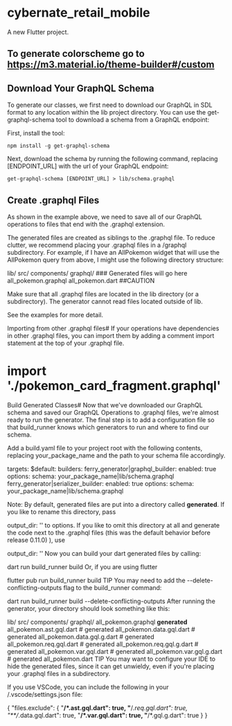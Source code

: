 # cybernate_retail_mobile

A new Flutter project.


## To generate colorscheme go to https://m3.material.io/theme-builder#/custom

## Download Your GraphQL Schema

To generate our classes, we first need to download our GraphQL in SDL format to any location within the lib project directory. You can use the get-graphql-schema tool to download a schema from a GraphQL endpoint:

First, install the tool:

``` node
npm install -g get-graphql-schema
```

Next, download the schema by running the following command, replacing [ENDPOINT_URL] with the url of your GraphQL endpoint:

``` node
get-graphql-schema [ENDPOINT_URL] > lib/schema.graphql
```

## Create .graphql Files 

As shown in the example above, we need to save all of our GraphQL operations to files that end with the .graphql extension.

The generated files are created as siblings to the .graphql file. To reduce clutter, we recommend placing your .graphql files in a /graphql subdirectory. For example, if I have an AllPokemon widget that will use the AllPokemon query from above, I might use the following directory structure:

lib/
  src/
    components/
      graphql/
        ### Generated files will go here
        all_pokemon.graphql
      all_pokemon.dart
##CAUTION

Make sure that all .graphql files are located in the lib directory (or a subdirectory). The generator cannot read files located outside of lib.

See the examples for more detail.

Importing from other .graphql files#
If your operations have dependencies in other .graphql files, you can import them by adding a comment import statement at the top of your .graphql file.

# import './pokemon_card_fragment.graphql'
Build Generated Classes#
Now that we've downloaded our GraphQL schema and saved our GraphQL Operations to .graphql files, we're almost ready to run the generator. The final step is to add a configuration file so that build_runner knows which generators to run and where to find our schema.

Add a build.yaml file to your project root with the following contents, replacing your_package_name and the path to your schema file accordingly.

targets:
  $default:
    builders:
      ferry_generator|graphql_builder:
        enabled: true
        options:
          schema: your_package_name|lib/schema.graphql
      ferry_generator|serializer_builder:
        enabled: true
        options:
          schema: your_package_name|lib/schema.graphql

Note: By default, generated files are put into a directory called __generated__. If you like to rename this directory, pass

output_dir: '<your desired name>'
to options. If you like to omit this directory at all and generate the code next to the .graphql files (this was the default behavior before release 0.11.0) ), use

output_dir: ''
Now you can build your dart generated files by calling:

dart run build_runner build
Or, if you are using flutter

flutter pub run build_runner build
TIP
You may need to add the --delete-conflicting-outputs flag to the build_runner command:

dart run build_runner build --delete-conflicting-outputs
After running the generator, your directory should look something like this:

lib/
  src/
    components/
      graphql/
        all_pokemon.graphql
        __generated__
          all_pokemon.ast.gql.dart # generated
          all_pokemon.data.gql.dart # generated
          all_pokemon.data.gql.g.dart # generated
          all_pokemon.req.gql.dart # generated
          all_pokemon.req.gql.g.dart # generated
          all_pokemon.var.gql.dart # generated
          all_pokemon.var.gql.g.dart # generated
      all_pokemon.dart
TIP
You may want to configure your IDE to hide the generated files, since it can get unwieldy, even if you're placing your .graphql files in a subdirectory.

If you use VSCode, you can include the following in your /.vscode/settings.json file:

{
  "files.exclude": {
    "**/*.ast.gql.dart": true,
    "**/*.req.gql.dart": true,
    "**/*.data.gql.dart": true,
    "**/*.var.gql.dart": true,
    "**/*.gql.g.dart": true
  }
}
